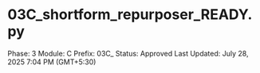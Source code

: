 # 03C_shortform_repurposer_READY.py

Phase: 3
Module: C
Prefix: 03C_
Status: Approved
Last Updated: July 28, 2025 7:04 PM (GMT+5:30)